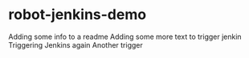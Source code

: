 # robot-jenkins-demo
Adding some info to a readme
Adding some more text to trigger jenkin
Triggering Jenkins again
Another trigger
